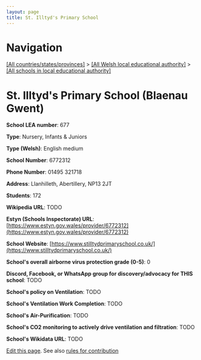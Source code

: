 ```yaml
---
layout: page
title: St. Illtyd's Primary School
---
```

# Navigation

[[All countries/states/provinces]](../../..) > [[All Welsh local educational authority]](../..) > [[All schools in local educational authority]](..)

# St. Illtyd's Primary School (Blaenau Gwent)

**School LEA number**: 677

**Type**: Nursery, Infants & Juniors

**Type (Welsh)**: English medium

**School Number**: 6772312

**Phone Number**: 01495 321718

**Address**: Llanhilleth, Abertillery, NP13 2JT

**Students**: 172

**Wikipedia URL**: TODO

**Estyn (Schools Inspectorate) URL**: [https://www.estyn.gov.wales/provider/6772312](https://www.estyn.gov.wales/provider/6772312)

**School Website**: [https://www.stilltydprimaryschool.co.uk/](https://www.stilltydprimaryschool.co.uk/)

**School's overall airborne virus protection grade (0-5)**: 0

**Discord, Facebook, or WhatsApp group for discovery/advocacy for THIS school**: TODO

**School's policy on Ventilation**: TODO

**School's Ventilation Work Completion**: TODO

**School's Air-Purification**: TODO

**School's CO2 monitoring to actively drive ventilation and filtration**: TODO

**School's Wikidata URL**: TODO




[Edit this page](https://github.com/ventilate-schools/Wales/edit/prif/./Blaenau_Gwent/St._Illtyd's_Primary_School.md). See also [rules for contribution](../../../contribution-rules/)